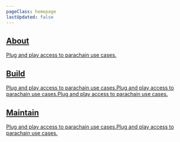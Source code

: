 ```yaml
---
pageClass: homepage
lastUpdated: false
---
```

<div class="homepage_content">
	<div class="homepage_container">
		<a class="homepage_item" href="/about/">
			<h2>About</h2>
			<p>Plug and play access to parachain use cases.</p>
		</a>
		<a class="homepage_item" href="/build/">
			<h2>Build</h2>
			<p>Plug and play access to parachain use cases.Plug and play access to parachain use cases.Plug and play access to parachain use cases.</p>
		</a>
		<a class="homepage_item" href="/maintain/">
			<h2>Maintain</h2>
			<p>Plug and play access to parachain use cases.Plug and play access to parachain use cases.</p>
		</a>
	</div>
</div>